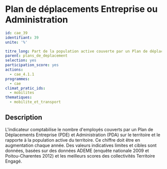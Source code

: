 # Plan de déplacements Entreprise ou Administration
```yaml
id: cae_39
identifiant: 39
unite: '%'

titre_long: Part de la population active couverte par un Plan de déplacements Entreprise ou Administration
parent: plans_de_deplacement
selection: yes
participation_score: yes
actions:
  - cae_4.1.1
programmes:
  - cae
climat_pratic_ids:
  - mobilites
thematiques:
  - mobilite_et_transport
```
## Description
L'indicateur comptabilise le nombre d'employés couverts par un Plan de Déplacements Entreprise (PDE) et Administration (PDA) sur le territoire et le rapporte à la population active du territoire. Ce chiffre doit être en augmentation chaque année. Des valeurs indicatives limites et cibles sont données, basées sur des données ADEME (enquête nationale 2009 et Poitou-Charentes 2012) et les meilleurs scores des collectivités Territoire Engagé.




